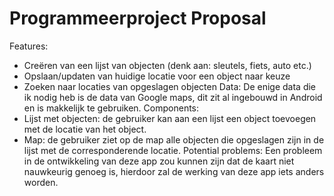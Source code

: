 # Programmeerproject Proposal 

Features: 
-	Creëren van een lijst van objecten (denk aan: sleutels, fiets, auto etc.)
-	Opslaan/updaten van huidige locatie voor een object naar keuze
-	Zoeken naar locaties van opgeslagen objecten
Data:
De enige data die ik nodig heb is de data van Google maps, dit zit al ingebouwd in Android en is makkelijk te gebruiken. 
Components:
-	Lijst met objecten: de gebruiker kan aan een lijst een object toevoegen met de locatie van het object. 
-	Map: de gebruiker ziet op de map alle objecten die opgeslagen zijn in de lijst met de corresponderende locatie. 
Potential problems:
Een probleem in de ontwikkeling van deze app zou kunnen zijn dat de kaart niet nauwkeurig genoeg is, hierdoor zal de werking van deze app iets anders worden. 


